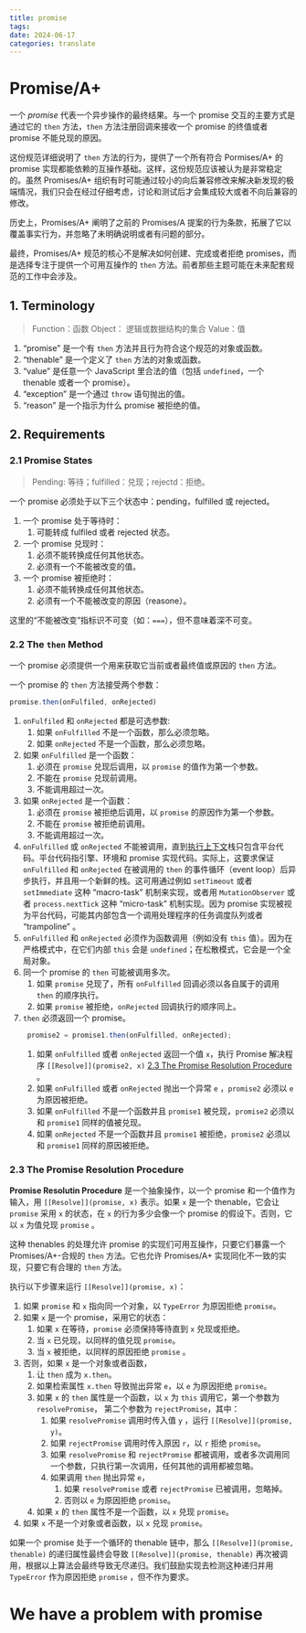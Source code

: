 ```yaml
---
title: promise
tags: 
date: 2024-06-17
categories: translate
---
```

# Promise/A+

一个 *promise* 代表一个异步操作的最终结果。与一个 promise 交互的主要方式是通过它的 `then` 方法，`then` 方法注册回调来接收一个 promise 的终值或者 promise 不能兑现的原因。

这份规范详细说明了 `then` 方法的行为，提供了一个所有符合 Pormises/A+ 的 promise 实现都能依赖的互操作基础。这样，这份规范应该被认为是非常稳定的。虽然 Promises/A+ 组织有时可能通过较小的向后兼容修改来解决新发现的极端情况，我们只会在经过仔细考虑，讨论和测试后才会集成较大或者不向后兼容的修改。

历史上，Promises/A+ 阐明了之前的 Promises/A 提案的行为条款，拓展了它以覆盖事实行为，并忽略了未明确说明或者有问题的部分。

最终，Promises/A+ 规范的核心不是解决如何创建、完成或者拒绝 promises，而是选择专注于提供一个可用互操作的 `then` 方法。前者那些主题可能在未来配套规范的工作中会涉及。

## 1. Terminology

> Function：函数
> Object： 逻辑或数据结构的集合
> Value：值

1. “promise” 是一个有 `then` 方法并且行为符合这个规范的对象或函数。
2. “thenable” 是一个定义了 `then` 方法的对象或函数。
3. “value” 是任意一个 JavaScript 里合法的值（包括 `undefined`，一个 thenable 或者一个 promise）。
4. “exception” 是一个通过 `throw` 语句抛出的值。
5. “reason” 是一个指示为什么 promise 被拒绝的值。

## 2. Requirements

### 2.1 Promise States

> Pending: 等待；fulfilled：兑现；rejectd：拒绝。

一个 promise 必须处于以下三个状态中：pending，fulfilled 或 rejected。

1. 一个 promise 处于等待时：
    1. 可能转成 fulfiled 或者 rejected 状态。
2. 一个 promise 兑现时：
    1. 必须不能转换成任何其他状态。
    2. 必须有一个不能被改变的值。
3. 一个 promise 被拒绝时：
    1. 必须不能转换成任何其他状态。
    2. 必须有一个不能被改变的原因（reasone）。

这里的“不能被改变”指标识不可变（如：`===`），但不意味着深不可变。

### 2.2 The `then` Method

一个 promise 必须提供一个用来获取它当前或者最终值或原因的 `then` 方法。

一个 promise 的 `then` 方法接受两个参数：

```javascript
promise.then(onFulfiled, onRejected)
```

1. `onFulfiled` 和 `onRejected` 都是可选参数:
    1. 如果 `onFulfilled` 不是一个函数，那么必须忽略。
    2. 如果 `onRejected` 不是一个函数，那么必须忽略。
2. 如果 `onFulfilled` 是一个函数：
    1. 必须在 `promise` 兑现后调用，以 `promise` 的值作为第一个参数。
    2. 不能在 `promise` 兑现前调用。
    3. 不能调用超过一次。
3. 如果 `onRejected` 是一个函数：
    1. 必须在 `promise` 被拒绝后调用，以 `promise` 的原因作为第一个参数。
    2. 不能在 `promise` 被拒绝前调用。
    3. 不能调用超过一次。
4. `onFulfilled` 或 `onRejected` 不能被调用，直到[执行上下文](https://es5.github.io/#x10.3)栈只包含平台代码。平台代码指引擎、环境和 promise 实现代码。实际上，这要求保证 `onFulfilled` 和 `onRejected` 在被调用的 `then` 的事件循环（event loop）后异步执行，并且用一个新鲜的栈。这可用通过例如 `setTimeout` 或者 `setImmediate` 这种 “macro-task” 机制来实现，或者用 `MutationObserver` 或者 `process.nextTick` 这种 “micro-task” 机制实现。因为 promise 实现被视为平台代码，可能其内部包含一个调用处理程序的任务调度队列或者 “trampoline” 。
5. `onFulfilled` 和 `onRejected` 必须作为函数调用（例如没有 `this` 值）。因为在严格模式中，在它们内部 `this` 会是 `undefined`；在松散模式，它会是一个全局对象。
6. 同一个 promise 的 `then` 可能被调用多次。
    1. 如果 `promise` 兑现了，所有 `onFulfilled` 回调必须以各自属于的调用 `then` 的顺序执行。
    2. 如果 `promise` 被拒绝，`onRejected` 回调执行的顺序同上。
7. `then` 必须返回一个 promise。
    ``` javascript
     promise2 = promise1.then(onFulfilled, onRejected);
    ```
    1. 如果 `onFulfilled` 或者 `onRejected` 返回一个值 `x`，执行 Promise 解决程序 `[[Resolve]](promise2, x)`  [2.3 The Promise Resolution Procedure](#2.3%20The%20Promise%20Resolution%20Procedure) 。
    2. 如果 `onFulfilled` 或者 `onRejected` 抛出一个异常 `e` ，`promise2` 必须以 `e` 为原因被拒绝。
    3. 如果 `onFulfilled` 不是一个函数并且 `promise1` 被兑现，`promise2` 必须以和 `promise1` 同样的值被兑现。
    4. 如果 `onRejected` 不是一个函数并且 `promise1` 被拒绝，`promise2` 必须以和 `promise1` 同样的原因被拒绝。

### 2.3 The Promise Resolution Procedure

**Promise Resolutin Procedure** 是一个抽象操作，以一个 promise 和一个值作为输入，用 `[[Resolve]](promise, x)` 表示。如果 `x` 是一个 thenable，它会让 `promise` 采用 `x` 的状态，在 `x` 的行为多少会像一个 promise 的假设下。否则，它以 `x` 为值兑现 `promise` 。

这种 thenables 的处理允许 promise 的实现们可用互操作，只要它们暴露一个 Promises/A+-合规的 `then` 方法。它也允许 Promises/A+ 实现同化不一致的实现，只要它有合理的 `then` 方法。

执行以下步骤来运行 `[[Resolve]](promise, x)`：

1. 如果 `promise` 和 `x` 指向同一个对象，以 `TypeError` 为原因拒绝 `promise`。
2. 如果 `x` 是一个 promise，采用它的状态：
    1. 如果 `x` 在等待，`promise` 必须保持等待直到 `x` 兑现或拒绝。
    2. 当 `x` 已兑现，以同样的值兑现 `promise`。
    3. 当 `x` 被拒绝，以同样的原因拒绝 `promise` 。
3. 否则，如果 `x` 是一个对象或者函数，
    1. 让 `then` 成为 `x.then`。
    2. 如果检索属性 `x.then` 导致抛出异常 `e`，以 `e` 为原因拒绝 `promise`。
    3. 如果 `x` 的 `then` 属性是一个函数，以 `x` 为 `this` 调用它，第一个参数为 `resolvePromise`， 第二个参数为 `rejectPromise`，其中：
        1. 如果 `resolvePromise` 调用时传入值 `y` ，运行 `[[Resolve]](promise, y)`。
        2. 如果 `rejectPromise` 调用时传入原因 `r`，以 `r` 拒绝 `promise`。
        3. 如果 `resolvePromise` 和 `rejectPromise` 都被调用，或者多次调用同一个参数，只执行第一次调用，任何其他的调用都被忽略。
        4. 如果调用 `then` 抛出异常 `e`，
            1. 如果 `resolvePromise` 或者 `rejectPromise` 已被调用，忽略掉。
            2. 否则以 `e` 为原因拒绝 `promise`。
    4. 如果 `x` 的 `then` 属性不是一个函数，以 `x` 兑现 `promise`。
4. 如果 `x` 不是一个对象或者函数，以 `x` 兑现 `promise`。

如果一个 promise 处于一个循环的 thenable 链中，那么 `[[Resolve]](promise, thenable)` 的递归属性最终会导致 `[[Resolve]](promise, thenable)` 再次被调用，根据以上算法会最终导致无尽递归。我们鼓励实现去检测这种递归并用 `TypeError` 作为原因拒绝 `promise` ，但不作为要求。


# We have a problem with promise

